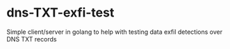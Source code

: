 # dns-TXT-exfi-test
Simple client/server in golang to help with testing data exfil detections over DNS TXT records
